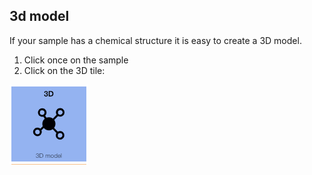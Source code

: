 ## 3d model

If your sample has a chemical structure it is easy to create a 3D model.

1. Click once on the sample
2. Click on the 3D tile:

![](3d.png)

